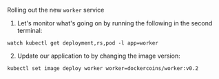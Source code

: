 
Rolling out the new `worker` service

1. Let's monitor what's going on by running the following in the second terminal:

```execute-2
watch kubectl get deployment,rs,pod -l app=worker
```

2. Update our application to by changing the image version:

```execute
kubectl set image deploy worker worker=dockercoins/worker:v0.2
```